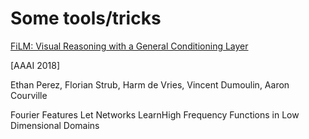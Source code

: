 # Some tools/tricks 



[FiLM: Visual Reasoning with a General Conditioning Layer](https://arxiv.org/pdf/1709.07871.pdf)

[AAAI 2018]

Ethan Perez, Florian Strub, Harm de Vries, Vincent Dumoulin, Aaron Courville





Fourier Features Let Networks LearnHigh Frequency Functions in Low Dimensional Domains
